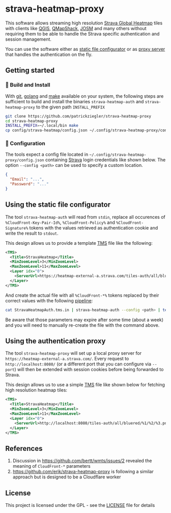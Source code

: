 # strava-heatmap-proxy

This software allows streaming high resolution [Strava Global Heatmap](https://www.strava.com/heatmap) tiles with clients like [QGIS](https://qgis.org/de/site/), [QMapShack](https://github.com/Maproom/qmapshack/wiki), [JOSM](https://josm.openstreetmap.de/) and many others without requiring them to be able to handle the Strava specific authentication and session management.

You can use the software either as [static file configurator](#using-the-static-file-configurator) or as [proxy server](#using-the-authentication-proxy) that handles the authentication on the fly.

## Getting started

### :hammer: Build and Install

With [git](https://git-scm.com/downloads), [golang](https://go.dev/) and [make](https://www.gnu.org/software/make/) available on your system, the following steps are sufficient to build and install the binaries `strava-heatmap-auth` and `strava-heatmap-proxy` to the given path `INSTALL_PREFIX`

```sh
git clone https://github.com/patrickziegler/strava-heatmap-proxy
cd strava-heatmap-proxy
INSTALL_PREFIX=~/.local/bin make
cp config/strava-heatmap/config.json ~/.config/strava-heatmap-proxy/config.json
```

### :wrench: Configuration

The tools expect a config file located in `~/.config/strava-heatmap-proxy/config.json` containing [Strava](https://www.strava.com/) login credentials like shown below.
The option `--config <path>` can be used to specify a custom location.

```json
{
  "Email": "...",
  "Password": "..."
}
```

## Using the static file configurator

The tool `strava-heatmap-auth` will read from `stdin`, replace all occurences of `%CloudFront-Key-Pair-Id%`, `%CloudFront-Policy%` and `%CloudFront-Signature%` tokens with the values retrieved as authentication cookie and write the result to `stdout`.

This design allows us to provide a template [TMS](https://wiki.openstreetmap.org/wiki/TMS) file like the following:

```xml
<TMS>
  <Title>StravaHeatmap</Title>
  <MinZoomLevel>3</MinZoomLevel>
  <MaxZoomLevel>11</MaxZoomLevel>
  <Layer idx="0">
    <ServerUrl>https://heatmap-external-a.strava.com/tiles-auth/all/bluered/%1/%2/%3.png?v=19&amp;Key-Pair-Id=%CloudFront-Key-Pair-Id%&amp;Policy=%CloudFront-Policy%&amp;Signature=%CloudFront-Signature%</ServerUrl>
  </Layer>
</TMS>
```

And create the actual file with all `%CloudFront-*%` tokens replaced by their correct values with the following [pipeline](https://en.wikipedia.org/wiki/Pipeline_(Unix)):

```sh
cat StravaHeatmapAuth.tms.in | strava-heatmap-auth --config <path> | tee StravaHeatmapAuth.tms
```

Be aware that those parameters may expire after some time (about a week) and you will need to manually re-create the file with the command above.

## Using the authentication proxy

The tool `strava-heatmap-proxy` will set up a local proxy server for `https://heatmap-external-a.strava.com/`.
Every request to `http://localhost:8080/` (or a different port that you can configure via `--port`) will then be extended with session cookies before being forwarded to Strava.

This design allows us to use a simple [TMS](https://wiki.openstreetmap.org/wiki/TMS) file like shown below for fetching high resolution heatmap tiles:

```xml
<TMS>
  <Title>StravaHeatmap</Title>
  <MinZoomLevel>3</MinZoomLevel>
  <MaxZoomLevel>11</MaxZoomLevel>
  <Layer idx="0">
    <ServerUrl>http://localhost:8080/tiles-auth/all/bluered/%1/%2/%3.png</ServerUrl>
  </Layer>
</TMS>
```

## References

1. Discussion in https://github.com/bertt/wmts/issues/2 revealed the meaning of `CloudFront-*` parameters
1. https://github.com/erik/strava-heatmap-proxy is following a similar approach but is designed to be a Cloudflare worker

## License

This project is licensed under the GPL - see the [LICENSE](LICENSE) file for details
